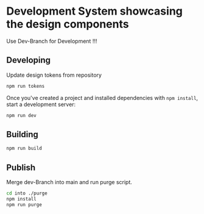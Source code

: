 # Development System showcasing the design components

Use Dev-Branch for Development !!!

## Developing

Update design tokens from repository

```bash
npm run tokens
```

Once you've created a project and installed dependencies with `npm install`, start a development server:

```bash
npm run dev
```

## Building

```bash
npm run build
```

## Publish

Merge dev-Branch into main and run purge script.

```bash
cd into ./purge
npm install
npm run purge
```
